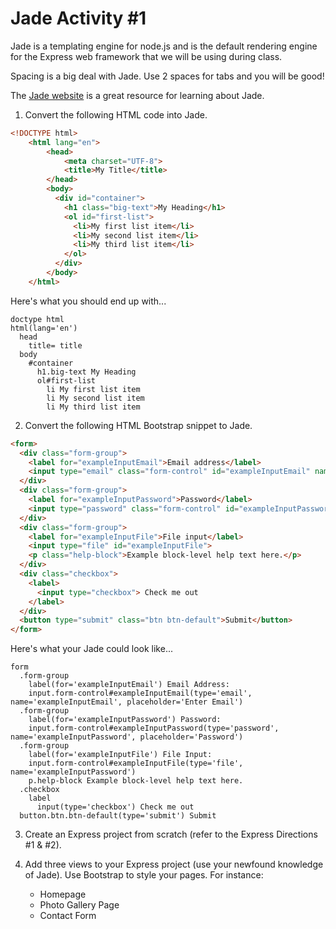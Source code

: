 Jade Activity #1
================

Jade is a templating engine for node.js and is the default rendering engine for the Express web framework that we will be using during class.

Spacing is a big deal with Jade. Use 2 spaces for tabs and you will be good!

The [Jade website](http://jade-lang.com/) is a great resource for learning about Jade.

1. Convert the following HTML code into Jade.

  ```html
  <!DOCTYPE html>
      <html lang="en">
          <head>
              <meta charset="UTF-8">
              <title>My Title</title>
          </head>
          <body>
            <div id="container">
              <h1 class="big-text">My Heading</h1>
              <ol id="first-list">
                <li>My first list item</li>
                <li>My second list item</li>
                <li>My third list item</li>
              </ol>
            </div>
          </body>
      </html>
  ```

  Here's what you should end up with...

  ```jade
  doctype html
  html(lang='en')
    head
      title= title
    body
      #container
        h1.big-text My Heading
        ol#first-list
          li My first list item
          li My second list item
          li My third list item 
  ```

2. Convert the following HTML Bootstrap snippet to Jade.

  ```html
  <form>
    <div class="form-group">
      <label for="exampleInputEmail">Email address</label>
      <input type="email" class="form-control" id="exampleInputEmail" name="exampleInputEmail" placeholder="Enter email">
    </div>
    <div class="form-group">
      <label for="exampleInputPassword">Password</label>
      <input type="password" class="form-control" id="exampleInputPassword" name="exampleInputPassword" placeholder="Password">
    </div>
    <div class="form-group">
      <label for="exampleInputFile">File input</label>
      <input type="file" id="exampleInputFile">
      <p class="help-block">Example block-level help text here.</p>
    </div>
    <div class="checkbox">
      <label>
        <input type="checkbox"> Check me out
      </label>
    </div>
    <button type="submit" class="btn btn-default">Submit</button>
  </form>
  ```
  Here's what your Jade could look like...

  ```jade
  form
    .form-group
      label(for='exampleInputEmail') Email Address:
      input.form-control#exampleInputEmail(type='email', name='exampleInputEmail', placeholder='Enter Email')
    .form-group
      label(for='exampleInputPassword') Password:
      input.form-control#exampleInputPassword(type='password', name='exampleInputPassword', placeholder='Password')
    .form-group
      label(for='exampleInputFile') File Input:
      input.form-control#exampleInputFile(type='file', name='exampleInputPassword')
      p.help-block Example block-level help text here.
    .checkbox
      label
        input(type='checkbox') Check me out
    button.btn.btn-default(type='submit') Submit
  ```

3. Create an Express project from scratch (refer to the Express Directions #1 & #2).

4. Add three views to your Express project (use your newfound knowledge of Jade). Use Bootstrap to style your pages.
  For instance:
    * Homepage
    * Photo Gallery Page
    * Contact Form
